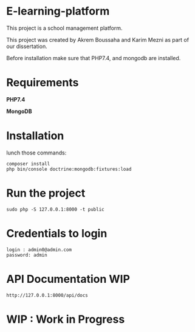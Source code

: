 # E-learning-platform
This project is a school management platform.

This project was created by Akrem Boussaha and Karim Mezni as part of our dissertation. 

Before installation make sure that PHP7.4, and mongodb are installed.

# Requirements

**PHP7.4**

**MongoDB**

# Installation

lunch those commands:

    composer install
    php bin/console doctrine:mongodb:fixtures:load
# Run the project

    sudo php -S 127.0.0.1:8000 -t public
    
# Credentials to login 

    login : admin0@admin.com
    password: admin
    
# API Documentation WIP

    http://127.0.0.1:8000/api/docs 
    
# WIP : Work in Progress